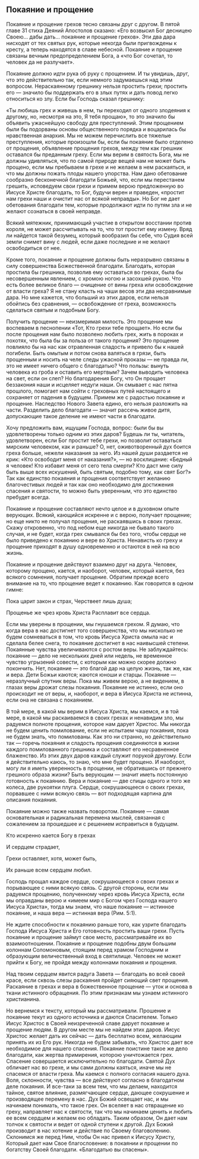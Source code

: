 ## Покаяние и прощение

Покаяние и прощение грехов тесно связаны друг с другом. В пятой главе 31 стиха Деяний Апостолов сказано: «Его возвысил Бог десницею Своею... дабы дать... покаяние и прощение грехов». Эти два дара нисходят от тех святых рук, которые некогда были пригвождены к кресту, а теперь находятся в славе небесной. Покаяние и прощение связаны вечным предопределением Бога, а «что Бог сочетал, то человек да не разлучает».

Покаяние должно идти рука об руку с прощением. И ты увидишь, друг, что это действительно так, если немного задумаешься над этим вопросом. Нераскаянному грешнику нельзя простить грехи; простить его — значило бы поддержать его в злых путях и дать повод легко относиться ко злу. Если бы Господь сказал грешнику:

«Ты любишь грех и живешь в нем, ты переходил от одного злодеяния к другому, но, несмотря на это, Я тебя прощаю», то это значило бы объявить ужаснейшую свободу для преступлений. Этим прощением были бы подорваны основы общественного порядка и воцарилась бы нравственная анархия. Мы не можем перечислить все тяжелые преступления, которые произошли бы, если бы покаяние было отделено от прощения, объявление прощения грехов, между тем как грешник оставался бы преданным греху. Если мы верим в святость Бога, мы не должны удивляться, что по самой природе вещей нам не может быть прощено, если мы пребываем в грехе и не желаем в нем раскаяться, и что мы должны пожать плоды нашего упорства. Нам дано обетование сообразно бесконечной благодати Божьей, что, если мы перестанем грешить, исповедуем свои грехи и примем верою предложенную во Иисусе Христе благодать, то Бог, будучи верен и праведен, «простит нам грехи наши и очистит нас от всякой неправды». Но Бог не дает обетования благодати тем, которые продолжают идти по путям зла и не желают сознаться в своей неправде.

Всякий мятежник, принимающий участие в открытом восстании против короля, не может рассчитывать на то, что тот простит ему измену. Вряд ли найдется такой безумец, который вообразил бы себе, что Судия всей земли снимет вину с людей, если даже последние и не желают освободиться от нее.

Кроме того, покаяние и прощение должны быть неразрывно связаны в силу совершенства Божественной благодати. Благодать, которая простила бы грешника, позволив ему оставаться во грехах, была бы несовершенным явлением, с хромою ногою и засохшей рукою. Что есть более великое благо — очищение от вины греха или освобождение от власти греха? Я не стану класть на чаши весов эти два несравнимые дара. Но мне кажется, что больший из этих даров, если нельзя обойтись без сравнения, — освобождение от греха, возможность сделаться святым и подобным Богу.

Получить прощение — неизмеримая милость. Это прощение мы воспеваем в песнопении «Тот, Кто грехи тебе прощает». Но если бы после прощения нам было позволено любить грех, жить в пороках и похотях, что была бы за польза от такого прощения? Это прощение повлияло бы на нас как отравленная сладость и привело бы к нашей погибели. Быть омытым и потом снова валяться в грязи, быть прощенным и носить на челе следы ужасной проказы — не правда ли, это не имеет ничего общего с благодатью? Что пользы: вынуть человека из гроба и оставить его мертвым? Зачем выводить человека на свет, если он слеп? Но благодарения Богу, что Он прощает беззакония наши и исцеляет недуги наши. Он смывает с нас пятна прошлого, помогает нам сойти с греховных путей настоящего и сохраняет от падения в будущем. Примем же с радостью покаяние и прощение. Наследство Нового Завета едино, его нельзя разложить на части. Разделить дело благодати — значит рассечь живое дитя, допускающие такое деление не имеют части в благодати.

Хочу предложить вам, ищущим Господа, вопрос: были бы вы удовлетворены только одним из этих даров? Будешь ли ты, читатель, удовлетворен, если Бог простит тебе грехи, но позволит оставаться мирским человеком, как и раньше? О, нет, оживотворенный дух боится греха больше, нежели наказания за него. Из нашей души раздается не крик: «Кто освободит меня от наказания?», — но восклицание: «Бедный я человек! Кто избавит меня от сего тела смерти? Кто даст мне силу быть выше всех искушений, быть святым, подобно тому, как свят Бог?» Так как единство покаяния и прощения соответствует желанию благочестивых людей и так как оно необходимо для достижения спасения и святости, то можно быть уверенным, что это единство пребудет всегда.

Покаяние и прощение составляют нечто целое и в духовном опыте верующих. Всякий, кающийся искренне и с верою, получает прощение; но еще никто не получал прощения, не раскаявшись в своих грехах. Скажу откровенно, что под небом еще никогда не бывало такого случая, и не будет, когда грех смывался бы без того, чтобы сердце не было приведено к покаянию и вере во Христа. Ненависть ко греху и прощение приходят в душу одновременно и остаются в ней на всю жизнь.

Покаяние и прощение действуют взаимно друг на друга. Человек, которому прощено, кается, и наоборот, человек, который кается, без всякого сомнения, получает прощение. Обратим прежде всего внимание на то, что прощение ведет к покаянию. Как говорится в одном гимне:

Пока царит закон и страх, Черствеет лишь душа;

Прощенье же чрез кровь Христа Расплавит все сердца.

Если мы уверены в прощении, мы гнушаемся грехом. Я думаю, что когда вера в нас достигнет того совершенства, что мы нисколько не будем сомневаться в том, что кровь Иисуса Христа омыла нас и сделала белее снега, то покаяние достигнет в нас наивысшей степени. Покаянные чувства увеличиваются с ростом веры. Не заблуждайтесь: покаяние — дело не нескольких дней или недель, не временное чувство угрызений совести, с которым как можно скорее должно покончить. Нет, покаяние — это благой дар на целую жизнь, так же, как и вера. Дети Божьи каются; каются юноши и старцы. Покаяние — неразлучный спутник веры. Пока мы живем верою, а не видением, в глазах веры дрожат слезы покаяния. Покаяние не истинно, если оно происходит не от веры, и, наоборот, и вера в Иисуса Христа не истинна, если она не связана с покаянием.

В той мере, в какой мы верим в Иисуса Христа, мы каемся, и в той мере, в какой мы раскаиваемся в своих грехах и ненавидим зло, мы радуемся полноте прощения, которое нам дарует Христос. Мы никогда не будем ценить помилование, если не испытаем чашу покаяния, пока не будем знать, что помилованы. Как это ни странно, но действительно так — горечь покаяния и сладость прощения соединяются в жизни каждого помилованного грешника и составляют его несравненное блаженство. Из этих двух даров каждый служит порукой другому. Если я действительно каюсь, то знаю, что мне будет прощено. И наоборот, могу ли я иметь уверенность в прощении, не обратившись от прежнего грешного образа жизни? Быть верующим — значит иметь постоянную готовность к покаянию. Вера и покаяние — две спицы одного и того же колеса, две рукоятки плуга. Сердце, сокрушающееся о своих грехах, порвавшее с ними всякую связь — вот подходящая картина для описания покаяния.

Покаяние можно также назвать поворотом. Покаяние — самая основательная и радикальная перемена мыслей, связанная с сожалением за прошедшее и с решением исправиться в будущем.

Кто искренно кается Богу в грехах

И сердцем страдает,

Грехи оставляет, хотя, может быть,

Их раньше всем сердцем любил.

Господь прощал каждое сердце, сокрушающееся о своих грехах и порывающее с ними всякую связь. С другой стороны, если мы радуемся прощению, полученному через кровь Иисуса Христа, если мы оправданы верою и «имеем мир с Богом чрез Господа нашего Иисуса Христа», тогда мы знаем, что наше покаяние — истинное покаяние, и наша вера — истинная вера (Рим. 5:1).

Не ждите способности к покаянию раньше того, как узрите благодать Господа Иисуса Христа и Его готовность простить ваши грехи. Пусть покаяние и прощение займут свое место, рассматривайте их во взаимоотношении. Покаяние и прощение подобны двум большим колоннам Соломоновым, стоящим перед храмом Господним и образующим величественный вход в святилище. Человек не может прийти к Богу, не пройдя между колоннами покаяния и прощения.

Над твоим сердцем явится радуга Завета — благодать во всей своей красе, если сквозь слезы раскаяния пройдет сияющий свет прощения. Раскаяние в грехах и вера в божественное прощение — уток и основа в ткани истинного обращения. По этим признакам мы узнаем истинного христианина.

Но вернемся к тексту, который мы рассматривали. Прошение и покаяние текут из одного источника и даются Спасителем. Только Иисус Христос в Своей неизреченной славе дарует покаяние и прощение людям. В другом месте мы не найдем этих даров. Иисус Христос желает дать их сейчас — дать бесплатно всем, желающим принять их из Его рук. Никогда не будем забывать, что Христос дает все необходимое для нашего спасения. Покаяние поистине такое же дело благодати, как жертва примирения, которою уничтожается грех. Спасение совершается исключительно по благодати. Святой Дух обличает нас во грехе, и мы сами должны каяться, иначе мы не спасемся от власти греха. Мы каемся с полного согласия нашего духа. Воля, склонности, чувства — все действуют согласно в благодатном деле покаяния. И все-таки за всем тем, что мы делаем, находится тайное, святое влияние, размягчающее сердце, дающее сокрушение и производящее перемену в нас. Дух Божий освещает нас, и мы начинаем понимать, что такое грех. Он вселяет в нас отвращение ко греху, направляет нас к святости, так что мы начинаем ценить и любить ее всем сердцем и желаем ею обладать. Таким образом, Он дает нам толчок к святости и ведет от одной ступени к другой. Дух Божий производит в нас хотение и действие по Своему благоволению. Склонимся же перед Ним, чтобы Он нас привел к Иисусу Христу, Который дает нам Свое благословение: в покаянии и прощении по богатству Своей благодати. «Благодатью вы спасены».